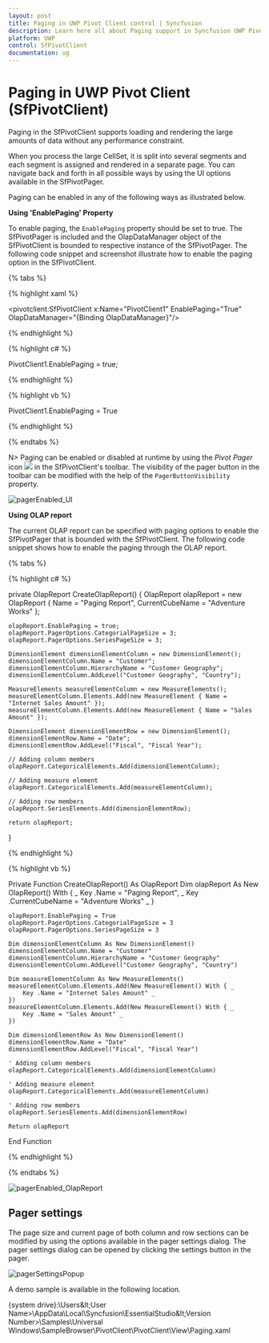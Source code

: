 ```yaml
---
layout: post
title: Paging in UWP Pivot Client control | Syncfusion
description: Learn here all about Paging support in Syncfusion UWP Pivot Client (SfPivotClient) control and more.
platform: UWP
control: SfPivotClient
documentation: ug
---
```


# Paging in UWP Pivot Client (SfPivotClient)

Paging in the SfPivotClient supports loading and rendering the large amounts of data without any performance constraint.

When you process the large CellSet, it is split into several segments and each segment is assigned and rendered in a separate page. You can navigate back and forth in all possible ways by using the UI options available in the SfPivotPager.

Paging can be enabled in any of the following ways as illustrated below.

**Using 'EnablePaging' Property**

To enable paging, the `EnablePaging` property should be set to true. The SfPivotPager is included and the OlapDataManager object of the SfPivotClient is bounded to respective instance of the SfPivotPager. The following code snippet and screenshot illustrate how to enable the paging option in the SfPivotClient.

{% tabs %}

{% highlight xaml %}

<pivotclient:SfPivotClient x:Name="PivotClient1" EnablePaging="True" OlapDataManager="{Binding OlapDataManager}"/>

{% endhighlight %}

{% highlight c# %}

PivotClient1.EnablePaging = true;

{% endhighlight %}

{% highlight vb %}

PivotClient1.EnablePaging = True

{% endhighlight %}

{% endtabs %}

N> Paging can be enabled or disabled at runtime by using the *Pivot Pager* icon ![](Paging_images/Pager-button.png) in the SfPivotClient's toolbar. The visibility of the pager button in the toolbar can be modified with the help of the `PagerButtonVisibility` property.

![pagerEnabled_UI](Paging_images/pagerEnabled_UI.png)

**Using OLAP report**

The current OLAP report can be specified with paging options to enable the SfPivotPager that is bounded with the SfPivotClient. The following code snippet shows how to enable the paging through the OLAP report.

{% tabs %}

{% highlight c# %}

private OlapReport CreateOlapReport()
{
    OlapReport olapReport = new OlapReport
    {
        Name = "Paging Report",
        CurrentCubeName = "Adventure Works"
    };

    olapReport.EnablePaging = true;
    olapReport.PagerOptions.CategorialPageSize = 3;
    olapReport.PagerOptions.SeriesPageSize = 3;

    DimensionElement dimensionElementColumn = new DimensionElement();
    dimensionElementColumn.Name = "Customer";
    dimensionElementColumn.HierarchyName = "Customer Geography";
    dimensionElementColumn.AddLevel("Customer Geography", "Country");

    MeasureElements measureElementColumn = new MeasureElements();
    measureElementColumn.Elements.Add(new MeasureElement { Name = "Internet Sales Amount" });
    measureElementColumn.Elements.Add(new MeasureElement { Name = "Sales Amount" });

    DimensionElement dimensionElementRow = new DimensionElement();
    dimensionElementRow.Name = "Date";
    dimensionElementRow.AddLevel("Fiscal", "Fiscal Year");

    // Adding column members
    olapReport.CategoricalElements.Add(dimensionElementColumn);

    // Adding measure element
    olapReport.CategoricalElements.Add(measureElementColumn);

    // Adding row members
    olapReport.SeriesElements.Add(dimensionElementRow);

    return olapReport;
}

{% endhighlight %}

{% highlight vb %}

Private Function CreateOlapReport() As OlapReport
    Dim olapReport As New OlapReport() With { _
        Key .Name = "Paging Report", _
        Key .CurrentCubeName = "Adventure Works" _
    }

    olapReport.EnablePaging = True
    olapReport.PagerOptions.CategorialPageSize = 3
    olapReport.PagerOptions.SeriesPageSize = 3

    Dim dimensionElementColumn As New DimensionElement()
    dimensionElementColumn.Name = "Customer"
    dimensionElementColumn.HierarchyName = "Customer Geography"
    dimensionElementColumn.AddLevel("Customer Geography", "Country")

    Dim measureElementColumn As New MeasureElements()
    measureElementColumn.Elements.Add(New MeasureElement() With { _
        Key .Name = "Internet Sales Amount" _
    })
    measureElementColumn.Elements.Add(New MeasureElement() With { _
        Key .Name = "Sales Amount" _
    })

    Dim dimensionElementRow As New DimensionElement()
    dimensionElementRow.Name = "Date"
    dimensionElementRow.AddLevel("Fiscal", "Fiscal Year")

    ' Adding column members
    olapReport.CategoricalElements.Add(dimensionElementColumn)

    ' Adding measure element
    olapReport.CategoricalElements.Add(measureElementColumn)

    ' Adding row members
    olapReport.SeriesElements.Add(dimensionElementRow)

    Return olapReport
End Function

{% endhighlight %}

{% endtabs %}

![pagerEnabled_OlapReport](Paging_images/pagerEnabled_OlapReport.png)

## Pager settings

The page size and current page of both column and row sections can be modified by using the options available in the pager settings dialog. The pager settings dialog can be opened by clicking the settings button in the pager.

![pagerSettingsPopup](Paging_images/pagerSettingsPopup.png)

A demo sample is available in the following location.

{system drive}:\Users\&lt;User Name&gt;\AppData\Local\Syncfusion\EssentialStudio\&lt;Version Number&gt;\Samples\Universal
Windows\SampleBrowser\PivotClient\PivotClient\View\Paging.xaml
